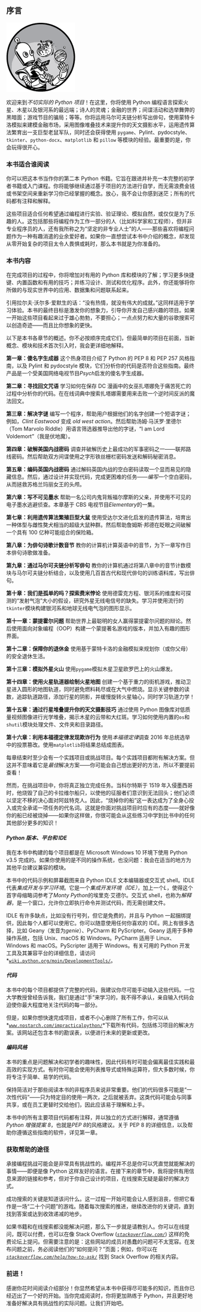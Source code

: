 ## 序言

![image](img/common01.jpg)

欢迎来到*不切实际的 Python 项目*！在这里，你将使用 Python 编程语言探索火星、木星以及银河系的最远端；诗人的灵魂；金融的世界；间谍活动和选举舞弊的黑暗面；游戏节目的骗局；等等。你将运用马尔可夫链分析写出俳句，使用蒙特卡洛模拟来建模金融市场，采用图像堆叠技术来提升你的天文摄影水平，运用遗传算法繁育出一支巨型老鼠军队，同时还会获得使用 `pygame`、Pylint、pydocstyle、`tkinter`、`python-docx`、`matplotlib` 和 `pillow` 等模块的经验。最重要的是，你会玩得很开心。

### **本书适合谁阅读**

你可以把这本书当作你的第二本 Python 书籍。它旨在跟进并补充一本完整的初学者书籍或入门课程。你将能够继续通过基于项目的方法进行自学，而无需浪费金钱或书架空间来重新学习你已经掌握的概念。放心，我不会让你感到迷茫；所有的代码都有注释和解释。

这些项目适合任何希望通过编程进行实验、验证理论、模拟自然，或仅仅是为了乐趣的人。这包括那些将编程作为工作一部分的人（比如科学家和工程师），但并非专业程序员的人，还有我所称之为“坚定的非专业人士”的人——那些喜欢将编程问题作为一种有趣消遣的业余爱好者。如果你一直想尝试本书中介绍的概念，却发现从零开始复杂的项目太令人畏惧或耗时，那么本书就是为你准备的。

### **本书内容**

在完成项目的过程中，你将增加对有用的 Python 库和模块的了解；学习更多快捷键、内置函数和有用的技巧；并练习设计、测试和优化程序。此外，你还能够将你所做的与现实世界中的应用、数据集和问题联系起来。

引用拉尔夫·沃尔多·爱默生的话：“没有热情，就没有伟大的成就。”这同样适用于学习体验。本书的最终目标是激发你的想象力，引导你开发自己感兴趣的项目。如果一开始这些项目看起来过于雄心勃勃，不要担心；一点点努力和大量的谷歌搜索可以创造奇迹——而且比你想象的更快。

以下是本书各章节的概述。你不必按顺序完成它们，但最简单的项目在前面，当新概念、模块和技术首次引入时，我会更详细地解释。

**第一章：傻名字生成器** 这个热身项目介绍了 Python 的 PEP 8 和 PEP 257 风格指南，以及 Pylint 和 pydocstyle 模块，它们分析你的代码是否符合这些指南。最终产品是一个受美国网络电视节目*Psych*启发的傻名字生成器。

**第二章：寻找回文咒语** 学习如何在保存 DC 漫画中的女巫扎塔娜免于痛苦死亡的过程中分析你的代码。在在线词典中搜索扎塔娜需要用来击败一个逆时间反派的魔法回文。

**第三章：解决字谜** 编写一个程序，帮助用户根据他们的名字创建一个短语字谜；例如，*Clint Eastwood* 变成 *old west action*。然后帮助汤姆·马沃罗·里德尔（Tom Marvolo Riddle）用语言筛选器推导出他的字谜，“I am Lord Voldemort”（我是伏地魔）。

**第四章：破解美国内战密码** 调查并破解历史上最成功的军事密码之一——联邦路线密码。然后帮助双方间谍使用之字形铁丝栅栏密码发送和解码秘密消息。

**第五章：编码英国内战密码** 通过解码英国内战的空白密码读取一个显而易见的隐藏信息。然后，通过设计并实现代码，完成更困难的任务——*编写*一个空白密码，从而拯救苏格兰玛丽女王的头颅。

**第六章：写不可见墨水** 帮助一名公司内鬼背叛福尔摩斯的父亲，并使用不可见的电子墨水逃避侦查。本章基于 CBS 电视节目*Elementary*的一集。

**第七章：利用遗传算法繁殖巨型大鼠** 使用受达尔文进化启发的遗传算法，培育出一种体型与雌性獒犬相当的超级大鼠种群。然后帮助詹姆斯·邦德在眨眼之间破解一个具有 100 亿种可能组合的保险箱。

**第八章：为俳句诗歌计数音节** 教你的计算机计算英语中的音节，为下一章写作日本俳句诗歌做准备。

**第九章：通过马尔可夫链分析写俳句** 教你的计算机通过将第八章中的音节计数模块与马尔可夫链分析结合，以及使用几百首古代和现代俳句的训练语料库，写出俳句。

**第十章：我们是孤单的吗？探索费米悖论** 使用德雷克方程、银河系的维度和可探测的“发射气泡”大小的假设，研究外星无线电信号的缺失。学习并使用流行的`tkinter`模块构建银河系和地球无线电气泡的图形显示。

**第十一章：蒙提霍尔问题** 帮助世界上最聪明的女人赢得蒙提霍尔问题的辩论。然后使用面向对象编程（OOP）构建一个蒙提著名游戏的版本，并加入有趣的图形界面。

**第十二章：保障你的退休金** 使用基于蒙特卡洛的金融模拟来规划你（或你父母）的安全退休生活。

**第十三章：模拟外星火山** 使用`pygame`模拟木星卫星欧罗巴上的火山爆发。

**第十四章：使用火星轨道器绘制火星地图** 创建一个基于重力的街机游戏，推动卫星进入圆形的地图轨道，同时避免燃料耗尽或在大气中燃烧。显示关键参数的读数，追踪轨道路径，添加行星的阴影，并缓慢旋转火星轴心，同时学习轨道力学！

**第十五章：通过行星堆叠提升你的天文摄影技巧** 通过使用 Python 图像库对低质量视频图像进行光学堆叠，揭示木星的云带和大红斑。学习如何使用内置的`os`和`shutil`模块处理文件、文件夹和目录路径。

**第十六章：利用本福德定律发现欺诈行为** 使用*本福德定律*调查 2016 年总统选举中的投票篡改。使用`matplotlib`将结果总结成图表。

每章结束时至少会有一个实践项目或挑战项目。每个实践项目都附有解决方案。但这并不意味着它是*最佳*解决方案——你可能会自己想出更好的方法，所以不要提前查看！

然而，在挑战项目中，你将真正独立完成任务。当科尔特斯于 1519 年入侵墨西哥时，他烧毁了自己的卡拉维尔船只，以使他的征服者们意识到无法回头；他们必须以坚定不移的决心面对阿兹特克人。因此，“烧掉你的船”这一表达成为了全身心投入或完全承诺一项任务的代名词。这就是你面对挑战项目时应有的态度——就好像你的船已经被烧掉——如果你这样做，你很可能会从这些练习中学到比书中的任何其他部分更多的知识！

#### ***Python 版本、平台和 IDE***

我在本书中构建的每个项目都是在 Microsoft Windows 10 环境下使用 Python v3.5 完成的。如果你使用的是不同的操作系统，也没问题：我会在适当的地方为其他平台建议兼容的模块。

本书中的代码示例和屏幕截图来自 Python IDLE 文本编辑器或交互式 shell。IDLE 代表*集成开发与学习环境*。它是一个*集成开发环境（IDE）*，加上一个*L*，使得这个首字母缩略词参考了*Monty Python*的埃里克·艾德尔。交互式 shell，也称为*解释器*，是一个窗口，允许你立即执行命令并测试代码，而无需创建文件。

IDLE 有许多缺点，比如没有行号列，但它是免费的，并且与 Python 一起捆绑提供，因此每个人都可以使用它。你可以随意使用任何你喜欢的 IDE。网上有很多选择，比如 Geany（发音为*genie*）、PyCharm 和 PyScripter。Geany 适用于多种操作系统，包括 Unix、macOS 和 Windows。PyCharm 适用于 Linux、Windows 和 macOS。PyScripter 适用于 Windows。有关可用的 Python 开发工具及其兼容平台的详细信息，请访问*[`wiki.python.org/moin/DevelopmentTools/`](https://wiki.python.org/moin/DevelopmentTools/)。

#### ***代码***

本书中的每个项目都提供了完整的代码，我建议你尽可能手动输入这些代码。一位大学教授曾经告诉我，我们是通过“手”来学习的，我不得不承认，亲自输入代码会迫使你最大程度地关注代码的每一部分。

但是，如果你想快速完成项目，或者不小心删除了所有工作，你可以从*[`www.nostarch.com/impracticalpython/`](https://www.nostarch.com/impracticalpython/)*下载所有代码，包括练习项目的解决方案。该网站还包含本书的勘误表，以便进行未来的更新或更改。

#### ***编码风格***

本书的重点是问题解决和初学者的趣味性，因此代码有时可能会偏离最佳实践和最高效的实现方式。有时你可能会使用列表推导式或特殊运算符，但大多数时候，你将专注于简单、易学的代码。

保持简洁对于那些阅读本书的非程序员来说非常重要。他们的代码很多可能是“一次性代码”——只为特定目的使用一两次，之后就被丢弃。这类代码可能会与同事共享，或在员工更替时交给他们，因此应该易于理解和上手。

本书中的所有主要项目代码都有注释，并以独立的方式进行解释，通常遵循*Python 增强提案 8*，也就是*PEP 8*的风格建议。关于 PEP 8 的详细信息，以及帮助你遵循这些指南的软件，详见第一章。

### **获取帮助的途径**

承接编程挑战可能会是非常具有挑战性的。编程并不总是你可以凭直觉就能解决的事情——即便是像 Python 这样友好的语言。在接下来的章节中，我将提供有用信息来源的链接和参考，但对于你自己设计的项目，在线搜索无疑是最好的解决方式。

成功搜索的关键是知道该问什么。这一过程一开始可能会让人感到沮丧，但把它看作是一场“二十个问题”的游戏。随着每次搜索的推进，继续改进你的关键词，直到找到答案或达到收效递减的地步。

如果书籍和在线搜索都没能解决问题，那么下一步就是请教别人。你可以在线提问，既可以付费，也可以在像 Stack Overflow (*[`stackoverflow.com/`](https://stackoverflow.com/)*) 这样的免费论坛上提问。但需要注意的是：这些网站的成员对愚蠢的问题可不太宽容。在发布问题之前，务必阅读他们的“如何提问？”页面；例如，你可以在 *[`stackoverflow.com/help/how-to-ask/`](http://stackoverflow.com/help/how-to-ask/)* 找到 Stack Overflow 的相关内容。

### **前进！**

感谢你花时间阅读介绍部分！你显然希望从本书中获得尽可能多的知识，而且你已经迈出了一个好的开始。当你完成阅读时，你将更加熟练于 Python，并且更好地准备好解决具有挑战性的实际问题。让我们开始吧。
